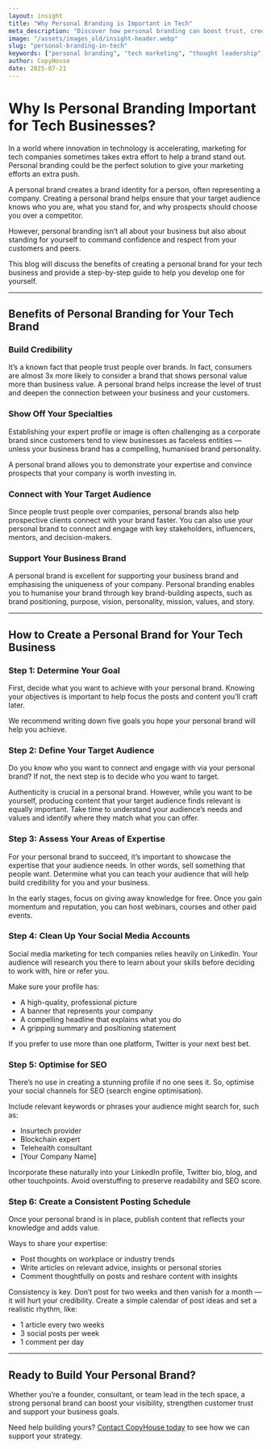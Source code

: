 ```yaml
---
layout: insight
title: "Why Personal Branding is Important in Tech"
meta_description: "Discover how personal branding can boost trust, credibility and visibility for tech leaders, with practical steps for building your own brand identity."
image: "/assets/images_old/insight-header.webp"
slug: "personal-branding-in-tech"
keywords: ["personal branding", "tech marketing", "thought leadership", "LinkedIn marketing", "B2B strategy"]
author: CopyHouse
date: 2025-07-21
---
```


# Why Is Personal Branding Important for Tech Businesses?

In a world where innovation in technology is accelerating, marketing for tech companies sometimes takes extra effort to help a brand stand out. Personal branding could be the perfect solution to give your marketing efforts an extra push.

A personal brand creates a brand identity for a person, often representing a company. Creating a personal brand helps ensure that your target audience knows who you are, what you stand for, and why prospects should choose you over a competitor.

However, personal branding isn’t all about your business but also about standing for yourself to command confidence and respect from your customers and peers.

This blog will discuss the benefits of creating a personal brand for your tech business and provide a step-by-step guide to help you develop one for yourself.

---

## Benefits of Personal Branding for Your Tech Brand

### Build Credibility

It’s a known fact that people trust people over brands. In fact, consumers are almost 3x more likely to consider a brand that shows personal value more than business value. A personal brand helps increase the level of trust and deepen the connection between your business and your customers.

### Show Off Your Specialties

Establishing your expert profile or image is often challenging as a corporate brand since customers tend to view businesses as faceless entities — unless your business brand has a compelling, humanised brand personality.

A personal brand allows you to demonstrate your expertise and convince prospects that your company is worth investing in.

### Connect with Your Target Audience

Since people trust people over companies, personal brands also help prospective clients connect with your brand faster. You can also use your personal brand to connect and engage with key stakeholders, influencers, mentors, and decision-makers.

### Support Your Business Brand

A personal brand is excellent for supporting your business brand and emphasising the uniqueness of your company. Personal branding enables you to humanise your brand through key brand-building aspects, such as brand positioning, purpose, vision, personality, mission, values, and story.

---

## How to Create a Personal Brand for Your Tech Business

### Step 1: Determine Your Goal

First, decide what you want to achieve with your personal brand. Knowing your objectives is important to help focus the posts and content you’ll craft later.

We recommend writing down five goals you hope your personal brand will help you achieve.

### Step 2: Define Your Target Audience

Do you know who you want to connect and engage with via your personal brand? If not, the next step is to decide who you want to target.

Authenticity is crucial in a personal brand. However, while you want to be yourself, producing content that your target audience finds relevant is equally important. Take time to understand your audience’s needs and values and identify where they match what you can offer.

### Step 3: Assess Your Areas of Expertise

For your personal brand to succeed, it’s important to showcase the expertise that your audience needs. In other words, sell something that people want. Determine what you can teach your audience that will help build credibility for you and your business.

In the early stages, focus on giving away knowledge for free. Once you gain momentum and reputation, you can host webinars, courses and other paid events.

### Step 4: Clean Up Your Social Media Accounts

Social media marketing for tech companies relies heavily on LinkedIn. Your audience will research you there to learn about your skills before deciding to work with, hire or refer you.

Make sure your profile has:

- A high-quality, professional picture  
- A banner that represents your company  
- A compelling headline that explains what you do  
- A gripping summary and positioning statement

If you prefer to use more than one platform, Twitter is your next best bet.

### Step 5: Optimise for SEO

There’s no use in creating a stunning profile if no one sees it. So, optimise your social channels for SEO (search engine optimisation).

Include relevant keywords or phrases your audience might search for, such as:

- Insurtech provider  
- Blockchain expert  
- Telehealth consultant  
- [Your Company Name]  

Incorporate these naturally into your LinkedIn profile, Twitter bio, blog, and other touchpoints. Avoid overstuffing to preserve readability and SEO score.

### Step 6: Create a Consistent Posting Schedule

Once your personal brand is in place, publish content that reflects your knowledge and adds value.

Ways to share your expertise:

- Post thoughts on workplace or industry trends  
- Write articles on relevant advice, insights or personal stories  
- Comment thoughtfully on posts and reshare content with insights  

Consistency is key. Don’t post for two weeks and then vanish for a month — it will hurt your credibility. Create a simple calendar of post ideas and set a realistic rhythm, like:

- 1 article every two weeks  
- 3 social posts per week  
- 1 comment per day  

---

## Ready to Build Your Personal Brand?

Whether you’re a founder, consultant, or team lead in the tech space, a strong personal brand can boost your visibility, strengthen customer trust and support your business goals.

Need help building yours? [Contact CopyHouse today](https://www.copyhouse.io/contact) to see how we can support your strategy.
